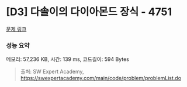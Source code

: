 # [D3] 다솔이의 다이아몬드 장식 - 4751 

[문제 링크](https://swexpertacademy.com/main/code/problem/problemDetail.do?contestProbId=AWSNw5jKzwMDFAUr) 

### 성능 요약

메모리: 57,236 KB, 시간: 139 ms, 코드길이: 594 Bytes



> 출처: SW Expert Academy, https://swexpertacademy.com/main/code/problem/problemList.do
